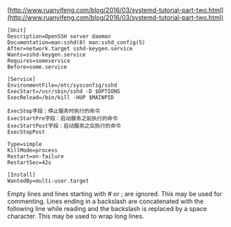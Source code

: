[http://www.ruanyifeng.com/blog/2016/03/systemd-tutorial-part-two.html](http://www.ruanyifeng.com/blog/2016/03/systemd-tutorial-part-two.html)


```
[Unit]
Description=OpenSSH server daemon
Documentation=man:sshd(8) man:sshd_config(5)
After=network.target sshd-keygen.service
Wants=sshd-keygen.service
Requires=someservice
Before=some.service

[Service]
EnvironmentFile=/etc/sysconfig/sshd
ExecStart=/usr/sbin/sshd -D $OPTIONS
ExecReload=/bin/kill -HUP $MAINPID

ExecStop字段：停止服务时执行的命令
ExecStartPre字段：启动服务之前执行的命令
ExecStartPost字段：启动服务之后执行的命令
ExecStopPost

Type=simple 
KillMode=process
Restart=on-failure
RestartSec=42s

[Install]
WantedBy=multi-user.target

```

Empty lines and lines starting with # or ; are ignored. This may be used for commenting. Lines ending in a backslash are concatenated with the following line while reading and the backslash is replaced by a space character. This may be used to wrap long lines.
